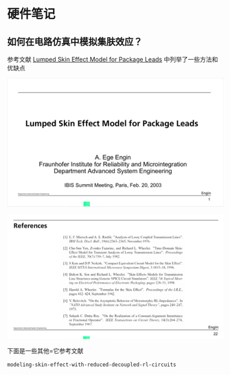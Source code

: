 # 硬件笔记

## 如何在电路仿真中模拟集肤效应？

参考文献
[Lumped Skin Effect Model for Package Leads](https://github.com/aMoonRunner/hardwareNote/blob/main/files/Lumped%20Skin%20Effect%20Model%20for%20Package%20Leads.pdf)
中列举了一些方法和优缺点

![alt text](pictures/image.png)

![alt text](pictures/image-1.png)

下面是一些其他=它参考文献
```
modeling-skin-effect-with-reduced-decoupled-rl-circuits
```

